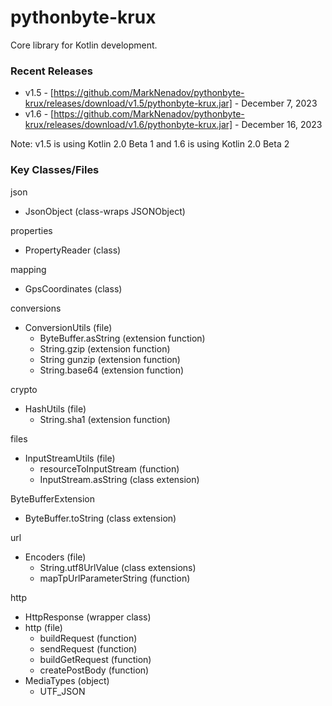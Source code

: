 # pythonbyte-krux
Core library for Kotlin development.

### Recent Releases ###

* v1.5 - [https://github.com/MarkNenadov/pythonbyte-krux/releases/download/v1.5/pythonbyte-krux.jar] - December 7, 2023
* v1.6 - [https://github.com/MarkNenadov/pythonbyte-krux/releases/download/v1.6/pythonbyte-krux.jar] - December 16, 2023

Note: v1.5 is using Kotlin 2.0 Beta 1 and 1.6 is using Kotlin 2.0 Beta 2

### Key Classes/Files

json
* JsonObject (class-wraps JSONObject)

properties
* PropertyReader (class)

mapping
* GpsCoordinates (class)

conversions
* ConversionUtils (file)
  * ByteBuffer.asString (extension function)
  * String.gzip (extension function)
  * String gunzip (extension function)
  * String.base64 (extension function)

crypto
* HashUtils (file)
  * String.sha1 (extension function)

files
* InputStreamUtils (file)
  * resourceToInputStream (function)
  * InputStream.asString (class extension)

ByteBufferExtension
* ByteBuffer.toString (class extension)

url
* Encoders (file)
    * String.utf8UrlValue (class extensions)
    * mapTpUrlParameterString (function)

http
* HttpResponse (wrapper class)
* http (file)
  * buildRequest (function)
  * sendRequest (function)
  * buildGetRequest (function)
  * createPostBody (function)
* MediaTypes (object)
  * UTF_JSON